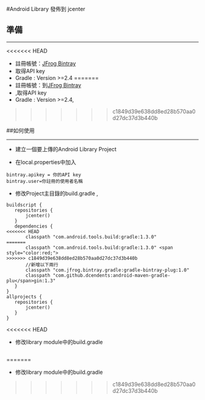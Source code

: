 #Android Library 發佈到 jcenter

## 準備
***
<<<<<<< HEAD
 * 註冊帳號：[JFrog Bintray](https://bintray.com/bintray/jcenter) 
 * 取得API key 
 * Gradle : Version >=2.4
=======
 * 註冊帳號：到[JFrog Bintray](https://bintray.com/bintray/jcenter) 
 * ,取得API key 
 * Gradle : Version >=2.4,
>>>>>>> c1849d39e638dd8ed28b570aa0d27dc37d3b440b
 
##如何使用
***

 * 建立一個要上傳的Android Library Project
 
 * 在local.properties中加入
 
 ```
 bintray.apikey = 你的API key
 bintray.user=你註冊的使用者名稱
 ```
 * 修改Project主目錄的build.gradle ,
 
 ```
 buildscript {
    repositories {
        jcenter()
    }
    dependencies {
<<<<<<< HEAD
        classpath "com.android.tools.build:gradle:1.3.0"     
=======
        classpath "com.android.tools.build:gradle:1.3.0" <span style="color:red;">     
>>>>>>> c1849d39e638dd8ed28b570aa0d27dc37d3b440b
        //新增以下兩行
		classpath "com.jfrog.bintray.gradle:gradle-bintray-plug:1.0"
		classpath "com.github.dcendents:android-maven-gradle-plu</span>gin:1.3"
    }
}
allprojects {
    repositories {
        jcenter()
    }
}

 ```
<<<<<<< HEAD
 * 修改library module中的build.gradle
 
 ```
 
 ```

=======
* 修改library module中的build.gradle
>>>>>>> c1849d39e638dd8ed28b570aa0d27dc37d3b440b

 